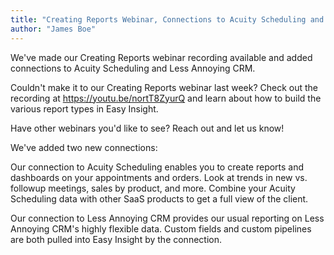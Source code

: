 ```yaml
---
title: "Creating Reports Webinar, Connections to Acuity Scheduling and Less Annoying CRM"
author: "James Boe"
---
```


We've made our Creating Reports webinar recording available and added connections to Acuity Scheduling and Less Annoying CRM.<!--more-->

Couldn't make it to our Creating Reports webinar last week? Check out the recording at https://youtu.be/nortT8ZyurQ and learn about how to build the various report types in Easy Insight.

Have other webinars you'd like to see? Reach out and let us know!



We've added two new connections:

Our connection to Acuity Scheduling enables you to create reports and dashboards on your appointments and orders. Look at trends in new vs. followup meetings, sales by product, and more. Combine your Acuity Scheduling data with other SaaS products to get a full view of the client.

Our connection to Less Annoying CRM provides our usual reporting on Less Annoying CRM's highly flexible data. Custom fields and custom pipelines are both pulled into Easy Insight by the connection.


